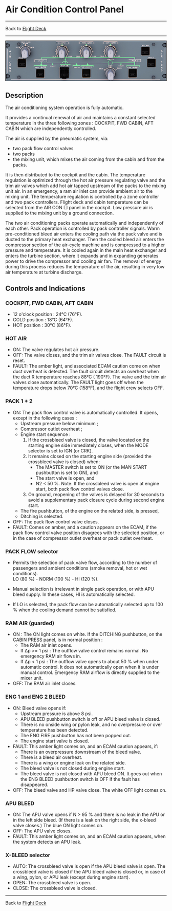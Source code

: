# Air Condition Control Panel

---

Back to [Flight Deck](../flight-deck.md)

---

![Air Conditioning Panel](../../assets/a32nx-briefing/overhead-panel/AC-Panel.png "Air Conditioning Panel")

## Description

The air conditioning system operation is fully automatic.

It provides a continual renewal of air and maintains a constant selected temperature in the three following zones : COCKPIT, FWD CABIN, AFT CABIN which are independently controlled.

The air is supplied by the pneumatic system, via:

- two pack flow control valves
- two packs
- the mixing unit, which mixes the air coming from the cabin and from the packs.

It is then distributed to the cockpit and the cabin.
The temperature regulation is optimized through the hot air pressure regulating valve and the trim air valves which add hot air tapped upstream of the packs to the mixing unit air.
In an emergency, a ram air inlet can provide ambient air to the mixing unit.
The temperature regulation is controlled by a zone controller and two pack controllers.
Flight deck and cabin temperature can be selected from the AIR CON □ panel in the cockpit.
Low pressure air is supplied to the mixing unit by a ground connection.

The two air conditioning packs operate automatically and independently of each other. Pack operation is controlled by pack controller signals.
Warm pre-conditioned bleed air enters the cooling path via the pack valve and is ducted to the primary heat exchanger.
Then the cooled bleed air enters the compressor section of the air-cycle machine and is compressed to a higher pressure and temperature.
It is cooled again in the main heat exchanger and enters the turbine section, where it expands and in expanding generates power to drive the compressor and cooling air fan.
The removal of energy during this process reduces the temperature of the air, resulting in very low air temperature at turbine discharge.

## Controls and Indications

### COCKPIT, FWD CABIN, AFT CABIN

- 12 o'clock position : 24°C (76°F).
- COLD position : 18°C (64°F).
- HOT position : 30°C (86°F).

### HOT AIR

- ON: The valve regulates hot air pressure.
- OFF: The valve closes, and the trim air valves close. The FAULT circuit is reset.
- FAULT: The amber light, and associated ECAM caution come on when duct overheat is detected. The fault circuit detects an overheat when the duct R temperature reaches 88°C ( 190°F). The valve and the trim air valves close automatically. The FAULT light goes off when the temperature drops below 70°C (158°F), and the flight crew selects OFF.

### PACK 1 + 2

- ON: The pack flow control valve is automatically controlled.
    It opens, except in the following cases :
    - Upstream pressure below minimum ;
    - Compressor outlet overheat ;
    - Engine start sequence :
        1. If the crossbleed valve is closed, the valve located on the starting engine side immediately closes, when the MODE selector is set to IGN (or CRK).
        2. It remains closed on the starting engine side (provided the crossbleed valve is closed) when:
            - The MASTER switch is set to ON (or the MAN START pushbutton is set to ON), and
            - The start valve is open, and
            - N2 < 50 %.
      Note: If the crossbleed valve is open at engine start, both pack flow control valves close.
        3. On ground, reopening of the valves is delayed for 30 seconds to avoid a supplementary pack closure cycle during second engine start.
    - The fire pushbutton, of the engine on the related side, is pressed,
    - Ditching is selected.
- OFF: The pack flow control valve closes.
- FAULT: Comes on amber, and a caution appears on the ECAM, if the pack flow control valve position disagrees with the selected position, or in the case of compressor outlet overheat or pack outlet overheat.

### PACK FLOW selector

- Permits the selection of pack valve flow, according to the number of passengers and ambient conditions (smoke removal, hot or wet conditions).<br/>LO (80 %) - NORM (100 %) - HI (120 %).

- Manual selection is irrelevant in single pack operation, or with APU bleed supply. In these cases, HI is automatically selected.
- If LO is selected, the pack flow can be automatically selected up to 100 % when the cooling demand cannot be satisfied.

### RAM AIR (guarded)
- ON : The ON light comes on white.
    If the DITCHING pushbutton, on the CABIN PRESS panel, is in normal position :
    - The RAM air inlet opens.
    - If &#916;p >= 1 psi : The outflow valve control remains normal. No emergency RAM air flows in.
    - If &#916;p < 1 psi : The outflow valve opens to about 50 % when under automatic control. It does not automatically open when it is under manual control. Emergency RAM airflow is directly supplied to the mixer unit.
- OFF: The RAM air inlet closes.

### ENG 1 and ENG 2 BLEED

- ON: Bleed valve opens if:
    - Upstream pressure is above 8 psi.
    - APU BLEED pushbutton switch is off or APU bleed valve is closed.
    - There is no onside wing or pylon leak, and no overpressure or over temperature has been detected.
    - The ENG FIRE pushbutton has not been popped out.
    - The engine start valve is closed.
- FAULT: This amber light comes on, and an ECAM caution appears, if:
    - There is an overpressure downstream of the bleed valve.
    - There is a bleed air overheat.
    - There is a wing or engine leak on the related side.
    - The bleed valve is not closed during engine start.
    - The bleed valve is not closed with APU bleed ON.
    It goes out when the ENG BLEED pushbutton switch is OFF if the fault has disappeared.
- OFF: The bleed valve and HP valve close. The white OFF light comes on.


### APU BLEED

- ON: The APU valve opens if N > 95 % and there is no leak in the APU or in the left side bleed. (If there is a leak on the right side, the x-bleed valve closes.)
      The blue ON light comes on.
- OFF: The APU valve closes.
- FAULT: This amber light comes on, and an ECAM caution appears, when the system detects an APU leak.

### X-BLEED selector

- AUTO: The crossbleed valve is open if the APU bleed valve is open. The crossbleed valve is closed if the APU bleed valve is closed or, in case of a wing, pylon, or APU leak (except during engine start).
- OPEN: The crossbleed valve is open.
- CLOSE: The crossbleed valve is closed.

---

Back to [Flight Deck](../flight-deck.md)
